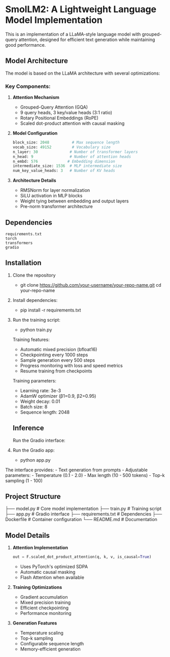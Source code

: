 # SmolLM2: A Lightweight Language Model Implementation

This is an implementation of a LLaMA-style language model with grouped-query attention, designed for efficient text generation while maintaining good performance.

## Model Architecture

The model is based on the LLaMA architecture with several optimizations:

### Key Components:

1. **Attention Mechanism**
   - Grouped-Query Attention (GQA)
   - 9 query heads, 3 key/value heads (3:1 ratio)
   - Rotary Positional Embeddings (RoPE)
   - Scaled dot-product attention with causal masking

2. **Model Configuration**
   ```python
   block_size: 2048          # Max sequence length
   vocab_size: 49152         # Vocabulary size
   n_layer: 30              # Number of transformer layers
   n_head: 9                # Number of attention heads
   n_embd: 576             # Embedding dimension
   intermediate_size: 1536  # MLP intermediate size
   num_key_value_heads: 3   # Number of KV heads
   ```

3. **Architecture Details**
   - RMSNorm for layer normalization
   - SiLU activation in MLP blocks
   - Weight tying between embedding and output layers
   - Pre-norm transformer architecture

## Dependencies
    requirements.txt
    torch
    transformers
    gradio


## Installation

1. Clone the repository
    - git clone https://github.com/your-username/your-repo-name.git
cd your-repo-name

2. Install dependencies:
    - pip install -r requirements.txt

3. Run the training script:
    - python train.py

    
    Training features:
    - Automatic mixed precision (bfloat16)
    - Checkpointing every 1000 steps
    - Sample generation every 500 steps
    - Progress monitoring with loss and speed metrics
    - Resume training from checkpoints

    Training parameters:
    - Learning rate: 3e-3
    - AdamW optimizer (β1=0.9, β2=0.95)
    - Weight decay: 0.01
    - Batch size: 8
    - Sequence length: 2048

    ## Inference

    Run the Gradio interface:

4. Run the Gradio app:
    - python app.py
    
The interface provides:
    - Text generation from prompts
    - Adjustable parameters:
    - Temperature (0.1 - 2.0)
    - Max length (10 - 500 tokens)
    - Top-k sampling (1 - 100)


## Project Structure

├── model.py # Core model implementation
├── train.py # Training script
├── app.py # Gradio interface
├── requirements.txt # Dependencies
├── Dockerfile # Container configuration
└── README.md # Documentation



## Model Details

1. **Attention Implementation**
   ```python
   out = F.scaled_dot_product_attention(q, k, v, is_causal=True)
   ```
   - Uses PyTorch's optimized SDPA
   - Automatic causal masking
   - Flash Attention when available

2. **Training Optimizations**
   - Gradient accumulation
   - Mixed precision training
   - Efficient checkpointing
   - Performance monitoring

3. **Generation Features**
   - Temperature scaling
   - Top-k sampling
   - Configurable sequence length
   - Memory-efficient generation

